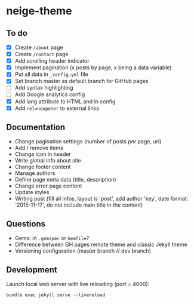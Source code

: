 # neige-theme

## To do

- [x] Create `/about` page
- [x] Create `/contact` page
- [x] Add scrolling header indicator
- [x] Implement pagination (x posts by page, x being a data variable)
- [x] Put all data in `_config.yml` file
- [x] Set branch master as default branch for GitHub pages
- [ ] Add syntax highlighting
- [ ] Add Google analytics config
- [x] Add lang attribute to HTML and in config
- [x] Add `rel=noopener` to external links

## Documentation

- Change pagination settings (number of posts per page, url)
- Add / remove items
- Change icon in header
- Write global info about site
- Change footer content
- Manage authors
- Define page meta data (title, description)
- Change error page content
- Update styles
- Writing post (fill all infos, layout is 'post', add author 'key', date format: '2015-11-17', do not include main title in the content)

## Questions

- Gems: in `.gemspec` or `Gemfile`?
- Difference between GH pages remote theme and classic Jekyll theme
- Versioning configuration (master branch // dev branch)

## Development

Launch local web server with live reloading (port = 4000):

```shell
bundle exec jekyll serve --livereload
```

